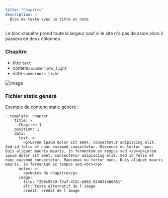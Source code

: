 ```yaml
---
title: "Chapitre"
description: >
  Bloc de texte avec un titre et note
---
```


Le bloc chapitre prend toute la largeur sauf si le site n'a pas de aside alors il passera en deux colonnes.

### Chapitre
* titre ```text```
* contenu ```summernote_light```
* note ```summernote_light```

![image](https://user-images.githubusercontent.com/4457294/160695826-f30b32bf-3434-4bd6-9f1e-ba42de91fec1.png)

### Fichier static généré

Exemple de contenu static généré :

```
- template: chapter
    title: >
      Chapitre 1
    position: 1
    data:
      text: >-
        <p>Lorem ipsum dolor sit amet, consectetur adipiscing elit. Sed id felis et nunc euismod consectetur. Maecenas eu tortor nunc. Duis aliquet mauris mauris, in fermentum ex tempus sed.</p><p>Lorem ipsum dolor sit amet, consectetur adipiscing elit. Sed id felis et nunc euismod consectetur. Maecenas eu tortor nunc. Duis aliquet mauris mauris, in fermentum ex tempus sed.<br></p>
      notes: >-
        <p>Notes de chapitre</p>
      image:
        file: "290c9549-73a7-412c-b902-92403f486861"
        alt: texte alternatif de l'image
        credit: crédit de l'image
```
